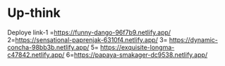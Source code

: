 # Up-think
Deploye link-1 =https://funny-dango-96f7b9.netlify.app/ 
2=https://sensational-paprenjak-6310f4.netlify.app/
3=
https://dynamic-concha-98bb3b.netlify.app/
5=
https://exquisite-longma-c47842.netlify.app/
6=https://papaya-smakager-dc9538.netlify.app/

